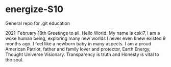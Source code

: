 # energize-S10
General repo for .git education 

2021-February 18th
Greetings to all. Hello World. 
My name is cski7, I am a woke human being,
exploring many new worlds I never even knew 
existed 9 months ago. I feel like a newborn 
baby in many aspects. I am a proud American 
Patriot, father and family lover and protector, 
Earth Energy, Thought Universe Visionary. 
Transparency is truth and Honesty is vital 
to the soul.
